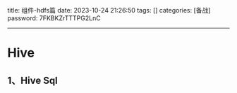 
title: 组件-hdfs篇 
date: 2023-10-24 21:26:50 
tags: []
categories: [备战]
password: 7FKBKZrTTTPG2LnC

---
 <!--more-->

# Hive



## 1、Hive Sql







